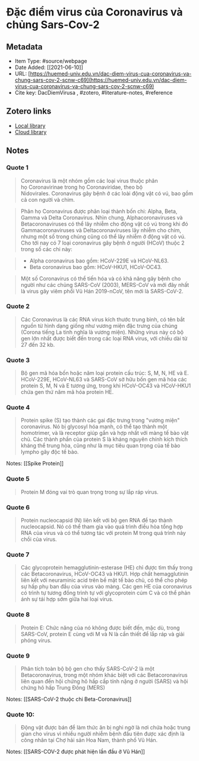 # Đặc điểm virus của Coronavirus và chủng Sars-Cov-2

## Metadata

* Item Type: #source/webpage 
* Date Added: [[2021-06-10]]
* URL: [https://huemed-univ.edu.vn/dac-diem-virus-cua-coronavirus-va-chung-sars-cov-2-scnw-c69](https://huemed-univ.edu.vn/dac-diem-virus-cua-coronavirus-va-chung-sars-cov-2-scnw-c69)
* Cite key: DacDiemVirusa
, #zotero, #literature-notes, #reference


##  Zotero links
* [Local library](zotero://select/items/1_GSGN6FQ7)
* [Cloud library](http://zotero.org/users/2023153/items/GSGN6FQ7)

## Notes
### Quote 1
> Coronavirus là một nhóm gồm các loại virus thuộc phân họ Coronavirinae trong họ Coronaviridae, theo bộ Nidovirales. Coronavirus gây bệnh ở các loài động vật có vú, bao gồm cả con người và chim.

> Phân họ Coronavirus được phân loại thành bốn chi: Alpha, Beta, Gamma và Delta Coronavirus. Nhìn chung, Alphacoronaviruses và Betacoronaviruses có thể lây nhiễm cho động vật có vú trong khi đó Gammacoronaviruses và Deltacoronaviruses lây nhiễm cho chim, nhưng một số trong chúng cũng có thể lây nhiễm ở động vật có vú. Cho tới nay có 7 loại coronavirus gây bệnh ở người (HCoV) thuộc 2 trong số các chi này:

> + Alpha coronavirus bao gồm: HCoV-229E và HCoV-NL63.
> + Beta coronavirus bao gồm: HCoV-HKU1, HCoV-OC43.

> Một số Coronavirus có thể tiến hóa và có khả năng gây bệnh cho người như các chủng SARS-CoV (2003), MERS-CoV và mới đây nhất là virus gây viêm phổi Vũ Hán 2019-nCoV, tên mới là SARS-CoV-2.

### Quote 2
> Các Coronavirus là các RNA virus kích thước trung bình, có tên bắt nguồn từ hình dạng giống như vương miện đặc trưng của chúng (Corona tiếng La tinh nghĩa là vương miện). Những virus này có bộ gen lớn nhất được biết đến trong các loại RNA virus, với chiều dài từ 27 đến 32 kb.

### Quote 3
> Bộ gen mã hóa bốn hoặc năm loại protein cấu trúc: S, M, N, HE và E. HCoV-229E, HCoV-NL63 và SARS-CoV sở hữu bốn gen mã hóa các protein S, M, N và E tương ứng, trong khi HCoV-OC43 và HCoV-HKU1 chứa gen thứ năm mã hóa protein HE.

### Quote 4
> Protein spike (S) tạo thành các gai đặc trưng trong "vương miện" coronavirus. Nó bị glycosyl hóa mạnh, có thể tạo thành một homotrimer, và là receptor giúp gắn và hợp nhất với màng tế bào vật chủ. Các thành phần của protein S là kháng nguyên chính kích thích kháng thể trung hòa, cũng như là mục tiêu quan trọng của tế bào lympho gây độc tế bào.

Notes:
[[Spike Protein]]

### Quote 5
> Protein M đóng vai trò quan trọng trong sự lắp ráp virus.

### Quote 6
> Protein nucleocapsid (N) liên kết với bộ gen RNA để tạo thành nucleocapsid. Nó có thể tham gia vào quá trình điều hòa tổng hợp RNA của virus và có thể tương tác với protein M trong quá trình nảy chồi của virus.

### Quote 7
> Các glycoprotein hemagglutinin-esterase (HE) chỉ được tìm thấy trong các Betacoronavirus, HCoV-OC43 và HKU1. Hợp chất hemagglutinin liên kết với neuraminic acid trên bề mặt tế bào chủ, có thể cho phép sự hấp phụ ban đầu của virus vào màng. Các gen HE của coronavirus có trình tự tương đồng trình tự với glycoprotein cúm C và có thể phản ánh sự tái hợp sớm giữa hai loại virus.

### Quote 8
> Protein E: Chức năng của nó không được biết đến, mặc dù, trong SARS-CoV, protein E cùng với M và N là cần thiết để lắp ráp và giải phóng virus.

### Quote 9
> Phân tích toàn bộ bộ gen cho thấy SARS-CoV-2 là một Betacoronavirus, trong một nhóm khác biệt với các Betacoronavirus liên quan đến hội chứng hô hấp cấp tính nặng ở người (SARS) và hội chứng hô hấp Trung Đông (MERS)

Notes:
[[SARS-CoV-2 thuộc chi Beta-Coronavirus]]

### Quote 10: 
> Động vật được bán để làm thức ăn bị nghi ngờ là nơi chứa hoặc trung gian cho virus vì nhiều người nhiễm bệnh đầu tiên được xác định là công nhân tại Chợ hải sản Hoa Nam, thành phố Vũ Hán.

Notes:
[[SARS-COV-2 được phát hiện lần đầu ở Vũ Hán]]

